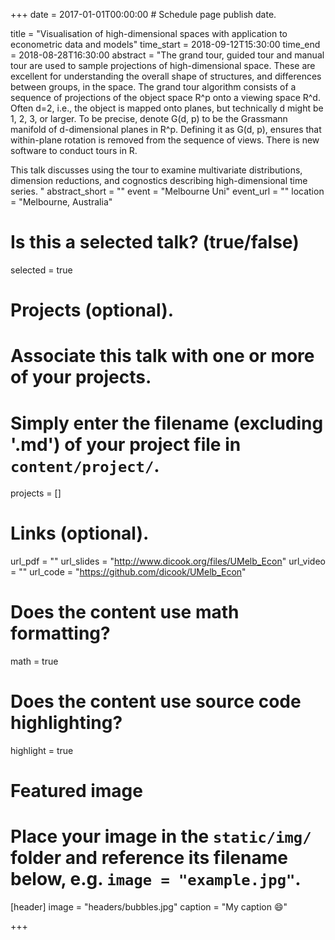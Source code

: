 +++
date = 2017-01-01T00:00:00  # Schedule page publish date.

title = "Visualisation of high-dimensional spaces with application to econometric data and models"
time_start = 2018-09-12T15:30:00
time_end = 2018-08-28T16:30:00
abstract = "The grand tour, guided tour and manual tour are used to sample projections of high-dimensional space. These are excellent for understanding the overall shape of structures, and differences between groups, in the space. The grand tour algorithm consists of a sequence of projections of the object space R^p onto a viewing space R^d. Often d=2, i.e., the object is mapped onto planes, but technically d might be 1, 2, 3, or larger. To be precise, denote G(d, p) to be the Grassmann manifold of d-dimensional planes in R^p.  Defining it as G(d, p), ensures that within-plane rotation is removed from the sequence of views. There is new software to conduct tours in R. 

This talk discusses using the tour to examine multivariate distributions, dimension reductions, and cognostics describing high-dimensional time series. "
abstract_short = ""
event = "Melbourne Uni"
event_url = ""
location = "Melbourne, Australia"

# Is this a selected talk? (true/false)
selected = true

# Projects (optional).
#   Associate this talk with one or more of your projects.
#   Simply enter the filename (excluding '.md') of your project file in `content/project/`.
projects = []

# Links (optional).
url_pdf = ""
url_slides = "http://www.dicook.org/files/UMelb_Econ"
url_video = ""
url_code = "https://github.com/dicook/UMelb_Econ"

# Does the content use math formatting?
math = true

# Does the content use source code highlighting?
highlight = true

# Featured image
# Place your image in the `static/img/` folder and reference its filename below, e.g. `image = "example.jpg"`.
[header]
image = "headers/bubbles.jpg"
caption = "My caption :smile:"

+++

